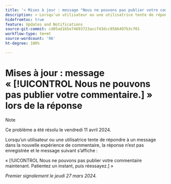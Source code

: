```yaml
---
title: '« Mises à jour : message "Nous ne pouvons pas publier votre commentaire." lors de la réponse »'
description: « Lorsqu’un utilisateur ou une utilisatrice tente de répondre à un message dans la nouvelle expérience de commentaire, la réponse n’est pas enregistrée et un message s’affiche. »
hidefromtoc: true
feature: Updates and Notifications
source-git-commit: cd05ad1b5e74693723accf43dcc9566497b3cf01
workflow-type: tm+mt
source-wordcount: '96'
ht-degree: 100%

---
```



# Mises à jour : message « [!UICONTROL Nous ne pouvons pas publier votre commentaire.] » lors de la réponse

>[!NOTE]
>
>Ce problème a été résolu le vendredi 11 avril 2024.

Lorsqu’un utilisateur ou une utilisatrice tente de répondre à un message dans la nouvelle expérience de commentaire, la réponse n’est pas enregistrée et le message suivant s’affiche :

« [!UICONTROL Nous ne pouvons pas publier votre commentaire maintenant. Patientez un instant, puis réessayez.] »

_Premier signalement le jeudi 27 mars 2024._

